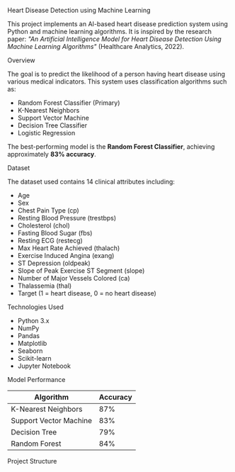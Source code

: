  Heart Disease Detection using Machine Learning

This project implements an AI-based heart disease prediction system using Python and machine learning algorithms. It is inspired by the research paper: *"An Artificial Intelligence Model for Heart Disease Detection Using Machine Learning Algorithms"* (Healthcare Analytics, 2022).

 Overview

The goal is to predict the likelihood of a person having heart disease using various medical indicators. This system uses classification algorithms such as:

- Random Forest Classifier (Primary)
- K-Nearest Neighbors
- Support Vector Machine
- Decision Tree Classifier
- Logistic Regression

The best-performing model is the **Random Forest Classifier**, achieving approximately **83% accuracy**.

 Dataset

The dataset used contains 14 clinical attributes including:

- Age
- Sex
- Chest Pain Type (cp)
- Resting Blood Pressure (trestbps)
- Cholesterol (chol)
- Fasting Blood Sugar (fbs)
- Resting ECG (restecg)
- Max Heart Rate Achieved (thalach)
- Exercise Induced Angina (exang)
- ST Depression (oldpeak)
- Slope of Peak Exercise ST Segment (slope)
- Number of Major Vessels Colored (ca)
- Thalassemia (thal)
- Target (1 = heart disease, 0 = no heart disease)

 Technologies Used

- Python 3.x
- NumPy
- Pandas
- Matplotlib
- Seaborn
- Scikit-learn
- Jupyter Notebook

 Model Performance

| Algorithm               | Accuracy |
|------------------------|----------|
| K-Nearest Neighbors    | 87%      |
| Support Vector Machine | 83%      |
| Decision Tree          | 79%      |
| Random Forest          | 84%      |

 Project Structure

